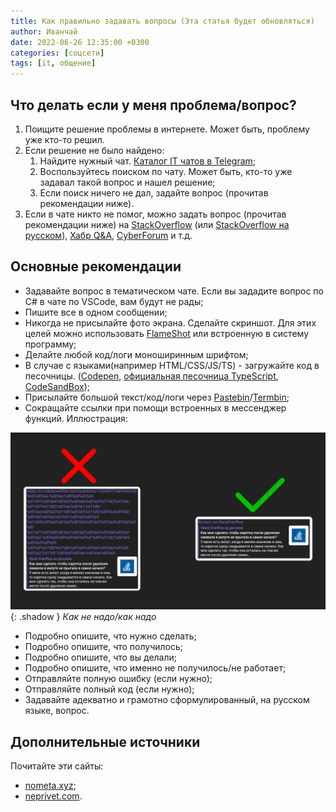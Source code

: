 ```yaml
---
title: Как правильно задавать вопросы (Эта статья будет обновляться)
author: Иванчай
date: 2022-06-26 12:35:00 +0300
categories: [соцсети]
tags: [it, общение]
---
```


## Что делать если у меня проблема/вопрос?

1. Поищите решение проблемы в интернете. Может быть, проблему уже кто-то решил.
2. Если решение не было найдено:
   1. Найдите нужный чат. [Каталог IT чатов в Telegram](https://t.me/it_chats/);
   2. Воспользуйтесь поиском по чату. Может быть, кто-то уже задавал такой вопрос и нашел решение;
   3. Если поиск ничего не дал, задайте вопрос (прочитав рекомендации ниже).
3. Если в чате никто не помог, можно задать вопрос (прочитав рекомендации ниже) на [StackOverflow](https://stackoverflow.com/) (или [StackOverflow на русском](https://ru.stackoverflow.com/)), [Хабр Q&A](https://qna.habr.com/), [CyberForum](https://www.cyberforum.ru/) и т.д.

## Основные рекомендации

-  Задавайте вопрос в тематическом чате. Если вы зададите вопрос по C# в чате по VSCode, вам будут не рады;
-  Пишите все в одном сообщении;
-  Никогда не присылайте фото экрана. Сделайте скриншот. Для этих целей можно использовать [FlameShot](https://flameshot.org/) или встроенную в систему программу;
-  Делайте любой код/логи моноширинным шрифтом;
-  В случае с языками(например HTML/CSS/JS/TS) - загружайте код в песочницы. ([Codepen](https://codepen.io/), [официальная песочница TypeScript](https://www.typescriptlang.org/play/), [CodeSandBox](https://codesandbox.io/));
-  Присылайте большой текст/код/логи через [Pastebin](https://pastebin.com/)/[Termbin](https://termbin.com/);
-  Сокращайте ссылки при помощи встроенных в мессенджер функций. Иллюстрация:

![](/uploads/2022-06-28-kak-pravilno-zadat-vopros/good-links.png){: .shadow }
_Как не надо/как надо_

-  Подробно опишите, что нужно сделать;
-  Подробно опишите, что получилось;
-  Подробно опишите, что вы делали;
-  Подробно опишите, что именно не получилось/не работает;
-  Отправляйте полную ошибку (если нужно);
-  Отправляйте полный код (если нужно);
-  Задавайте адекватно и грамотно сформулированный, на русском языке, вопрос.

## Дополнительные источники

Почитайте эти сайты:

-  [nometa.xyz](https://nometa.xyz/);
-  [neprivet.com](https://neprivet.com/).
